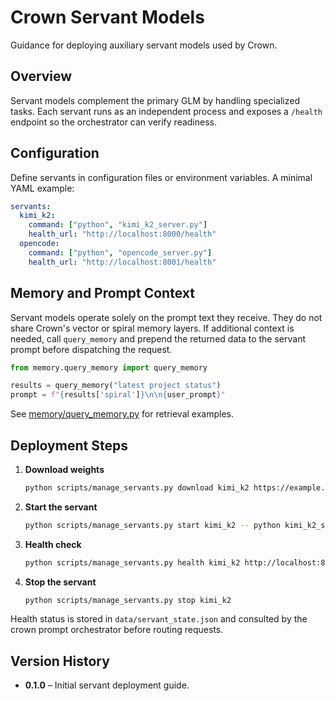 # Crown Servant Models

Guidance for deploying auxiliary servant models used by Crown.

## Overview
Servant models complement the primary GLM by handling specialized tasks. Each
servant runs as an independent process and exposes a `/health` endpoint so the
orchestrator can verify readiness.

## Configuration
Define servants in configuration files or environment variables. A minimal YAML
example:

```yaml
servants:
  kimi_k2:
    command: ["python", "kimi_k2_server.py"]
    health_url: "http://localhost:8000/health"
  opencode:
    command: ["python", "opencode_server.py"]
    health_url: "http://localhost:8001/health"
```

## Memory and Prompt Context
Servant models operate solely on the prompt text they receive. They do not
share Crown's vector or spiral memory layers. If additional context is needed,
call `query_memory` and prepend the returned data to the servant prompt before
dispatching the request.

```python
from memory.query_memory import query_memory

results = query_memory("latest project status")
prompt = f"{results['spiral']}\n\n{user_prompt}"
```

See [memory/query_memory.py](../memory/query_memory.py) for retrieval examples.

## Deployment Steps
1. **Download weights**
   ```bash
   python scripts/manage_servants.py download kimi_k2 https://example.com/kimi.bin models/kimi.bin
   ```
2. **Start the servant**
   ```bash
   python scripts/manage_servants.py start kimi_k2 -- python kimi_k2_server.py
   ```
3. **Health check**
   ```bash
   python scripts/manage_servants.py health kimi_k2 http://localhost:8000/health
   ```
4. **Stop the servant**
   ```bash
   python scripts/manage_servants.py stop kimi_k2
   ```

Health status is stored in `data/servant_state.json` and consulted by the crown
prompt orchestrator before routing requests.

## Version History
- **0.1.0** – Initial servant deployment guide.
